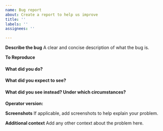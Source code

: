 ```yaml
---
name: Bug report
about: Create a report to help us improve
title: ''
labels: ''
assignees: ''

---
```


**Describe the bug**
A clear and concise description of what the bug is.

**To Reproduce**

#### What did you do?

<!-- A clear and concise description of the steps you took (or insert a code snippet). -->

#### What did you expect to see?

<!-- A clear and concise description of what you expected to happen (or insert a code snippet). -->

#### What did you see instead? Under which circumstances?

<!-- A clear and concise description of what ACTUALLY happened (or insert a code snippet). -->

**Operator version:**

**Screenshots**
If applicable, add screenshots to help explain your problem.

**Additional context**
Add any other context about the problem here.